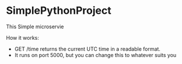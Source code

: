 # SimplePythonProject
This Simple microservie

How it works:
- GET /time returns the current UTC time in a readable format.
- It runs on port 5000, but you can change this to whatever suits you
